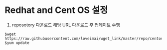 # Redhat and Cent OS 설정

1. reposotory 다운로드
  해당 URL 다운로드 후 업데이트 수행  
<pre><code>$wget  https://raw.githubusercontent.com/loveimai/wget_link/master/repo/centos7.repo
$yum update </code></pre>